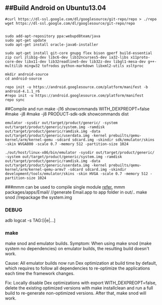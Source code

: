##Build Android on Ubuntu13.04
---
	
	#curl https://dl-ssl.google.com/dl/googlesource/git-repo/repo > ./repo
	wget https://dl-ssl.google.com/dl/googlesource/git-repo/repo

	
	sudo add-apt-repository ppa:webupd8team/java
	sudo apt-get update
	sudo apt-get install oracle-java6-installer
	
	sudo apt-get install git-core gnupg flex bison gperf build-essential zip curl zlib1g-dev libc6-dev lib32ncurses5-dev ia32-libs x11proto-core-dev libx11-dev lib32readline5-dev lib32z-dev libgl1-mesa-dev g++-multilib mingw32 tofrodos python-markdown libxml2-utils xsltproc
  
  	mkdir android-source
	cd android-source
	
	repo init -u https://android.googlesource.com/platform/manifest -b android-4.1.1_r6
	#repo init -u https://android.googlesource.com/platform/manifest
	repo sync

##Compile and run
	make -j16 showcommands WITH_DEXPREOPT=false
	#make -j8
	#make -j8 PRODUCT-sdk-sdk showcommands dist
	
	emulator -sysdir out/target/product/generic/ -system out/target/product/generic/system.img -ramdisk out/target/product/generic/ramdisk.img -data out/target/product/generic/userdata.img -kernel prebuilts/qemu-kernel/arm/kernel-qemu -sdcard sdcard.img -skindir sdk/emulator/skins -skin WVGA800 -scale 0.7 -memory 512 -partition-size 1024

	./out/host/linux-x86/bin/emulator -sysdir out/target/product/generic/ -system out/target/product/generic/system.img -ramdisk out/target/product/generic/ramdisk.img -data out/target/product/generic/userdata.img -kernel prebuilts/qemu-kernel/arm/kernel-qemu-armv7 -sdcard sdcard.img -skindir development/tools/emulator/skins -skin HVGA -scale 0.7 -memory 512 -partition-size 1024

###mmm can be used to compile single module [refer.](http://blog.csdn.net/luoshengyang/article/details/6566662)
	mmm packages/apps/Email/	//generate Email.app to app folder in out/..
	make snod			//repackage the system.img

### DEBUG
adb logcat -s TAG:[i|e|...]

### make
make snod and emulator builds.
Symptom: When using make snod (make system no dependencies) on emulator builds, the resulting build doesn't work.

Cause: All emulator builds now run Dex optimization at build time by default, which requires to follow all dependencies to re-optimize the applications each time the framework changes.

Fix: Locally disable Dex optimizations with export WITH_DEXPREOPT=false, delete the existing optimized versions with make installclean and run a full build to re-generate non-optimized versions. After that, make snod will work.


